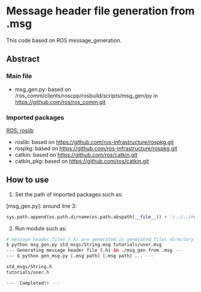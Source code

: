 # Message header file generation from .msg

This code based on ROS message_generation.

## Abstract

### Main file
- msg_gen.py: based on /ros_comm/clients/roscpp/rosbuild/scripts/msg_gen/py in https://github.com/ros/ros_comm.git

### Imported packages
[ROS: roslib](https://github.com/m-yuya/ros_packages)
- roslib: based on https://github.com/ros-infrastructure/rospkg.git
- rospkg: based on https://github.com/ros-infrastructure/rospkg.git
- catkin: based on https://github.com/ros/catkin.git
- catkin_pkg: based on  https://github.com/ros/catkin.git

## How to use

1. Set the path of imported packages such as:

[msg_gen.py]: around line 3:
``` python
sys.path.append(os.path.dirname(os.path.abspath(__file__)) + '/../../ros_packages')
```

2. Run module such as:

``` bash
# message header files (.h) are generated in generated_files directory
$ python msg_gen.py std_msgs/String.msg tutorials/user.msg
--- Generating message header file (.h) in ./msg_gen from .msg ---
--- $ python gen_msg.py [.msg path] [.msg path] ... ---

std_msgs/String.h
tutorials/user.h

---  Completed!! ---
```
